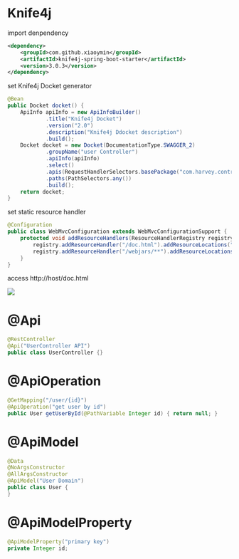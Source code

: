 # Knife4j

import denpendency

```xml
<dependency>
    <groupId>com.github.xiaoymin</groupId>
    <artifactId>knife4j-spring-boot-starter</artifactId>
    <version>3.0.3</version>
</dependency>
```

set Knife4j Docket generator

```java
@Bean
public Docket docket() {
    ApiInfo apiInfo = new ApiInfoBuilder()
            .title("Knife4j Docket")
            .version("2.0")
            .description("Knife4j Ddocket description")
            .build();
    Docket docket = new Docket(DocumentationType.SWAGGER_2)
            .groupName("user Controller")
            .apiInfo(apiInfo)
            .select()
            .apis(RequestHandlerSelectors.basePackage("com.harvey.controller.user"))
            .paths(PathSelectors.any())
            .build();
    return docket;
}
```

set static resource handler

```java
@Configuration
public class WebMvcConfiguration extends WebMvcConfigurationSupport {
    protected void addResourceHandlers(ResourceHandlerRegistry registry) {
        registry.addResourceHandler("/doc.html").addResourceLocations("classpath:/META-INF/resources/");
        registry.addResourceHandler("/webjars/**").addResourceLocations("classpath:/META-INF/resources/webjars/");
    }
}
```

access http://host/doc.html

![](https://note-sun.oss-cn-shanghai.aliyuncs.com/image/202312241810208.png)

# @Api

```java
@RestController
@Api("UserController API")
public class UserController {}
```

# @ApiOperation

```java
@GetMapping("/user/{id}")
@ApiOperation("get user by id")
public User getUserById(@PathVariable Integer id) { return null; }
```

# @ApiModel

```java
@Data
@NoArgsConstructor
@AllArgsConstructor
@ApiModel("User Domain")
public class User {
}
```

# @ApiModelProperty

```java
@ApiModelProperty("primary key")
private Integer id;
```

